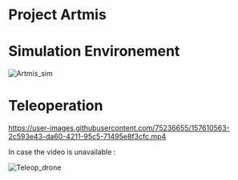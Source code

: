 # Project Artmis #

# Simulation Environement #

![Artmis_sim](https://user-images.githubusercontent.com/75236655/157610409-c055d10a-46e5-46a8-bc55-1d4500a7b703.png)

# Teleoperation #

https://user-images.githubusercontent.com/75236655/157610563-2c593e43-da60-4211-95c5-71495e8f3cfc.mp4

In case the video is unavailable : 

![Teleop_drone](https://user-images.githubusercontent.com/75236655/157611110-94995a91-6b9b-42ae-8f1e-96239189266e.gif)

